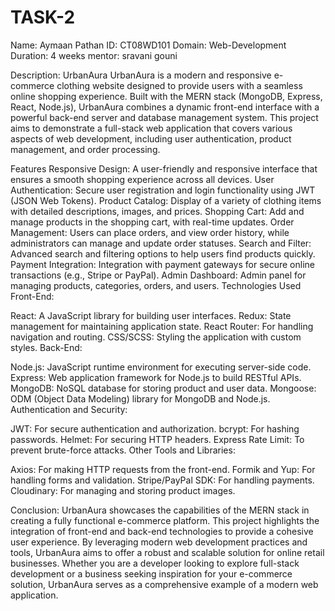 # TASK-2
Name: Aymaan Pathan 
ID: CT08WD101 
Domain: Web-Development 
Duration: 4 weeks 
mentor: sravani gouni

Description: UrbanAura
UrbanAura is a modern and responsive e-commerce clothing website designed to provide users with a seamless online shopping experience. Built with the MERN stack (MongoDB, Express, React, Node.js), UrbanAura combines a dynamic front-end interface with a powerful back-end server and database management system. This project aims to demonstrate a full-stack web application that covers various aspects of web development, including user authentication, product management, and order processing.

Features
Responsive Design: A user-friendly and responsive interface that ensures a smooth shopping experience across all devices.
User Authentication: Secure user registration and login functionality using JWT (JSON Web Tokens).
Product Catalog: Display of a variety of clothing items with detailed descriptions, images, and prices.
Shopping Cart: Add and manage products in the shopping cart, with real-time updates.
Order Management: Users can place orders, and view order history, while administrators can manage and update order statuses.
Search and Filter: Advanced search and filtering options to help users find products quickly.
Payment Integration: Integration with payment gateways for secure online transactions (e.g., Stripe or PayPal).
Admin Dashboard: Admin panel for managing products, categories, orders, and users.
Technologies Used
Front-End:

React: A JavaScript library for building user interfaces.
Redux: State management for maintaining application state.
React Router: For handling navigation and routing.
CSS/SCSS: Styling the application with custom styles.
Back-End:

Node.js: JavaScript runtime environment for executing server-side code.
Express: Web application framework for Node.js to build RESTful APIs.
MongoDB: NoSQL database for storing product and user data.
Mongoose: ODM (Object Data Modeling) library for MongoDB and Node.js.
Authentication and Security:

JWT: For secure authentication and authorization.
bcrypt: For hashing passwords.
Helmet: For securing HTTP headers.
Express Rate Limit: To prevent brute-force attacks.
Other Tools and Libraries:

Axios: For making HTTP requests from the front-end.
Formik and Yup: For handling forms and validation.
Stripe/PayPal SDK: For handling payments.
Cloudinary: For managing and storing product images.

Conclusion:
UrbanAura showcases the capabilities of the MERN stack in creating a fully functional e-commerce platform. This project highlights the integration of front-end and back-end technologies to provide a cohesive user experience. By leveraging modern web development practices and tools, UrbanAura aims to offer a robust and scalable solution for online retail businesses. Whether you are a developer looking to explore full-stack development or a business seeking inspiration for your e-commerce solution, UrbanAura serves as a comprehensive example of a modern web application.


